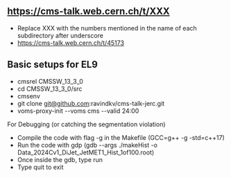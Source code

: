 
## https://cms-talk.web.cern.ch/t/XXX
* Replace XXX with the numbers mentioned in the name of each subdirectory after underscore
* https://cms-talk.web.cern.ch/t/45173

## Basic setups for EL9
* cmsrel CMSSW_13_3_0
* cd CMSSW_13_3_0/src
* cmsenv
* git clone git@github.com:ravindkv/cms-talk-jerc.git
* voms-proxy-init --voms cms --valid 24:00



For Debugging (or catching the segmentation violation)

* Compile the code with flag -g in the Makefile (GCC=g++ -g -std=c++17)
* Run the code with gdp (gdb --args ./makeHist -o Data_2024Cv1_DiJet_JetMET1_Hist_1of100.root)
* Once inside the gdb, type run
* Type quit to exit 
